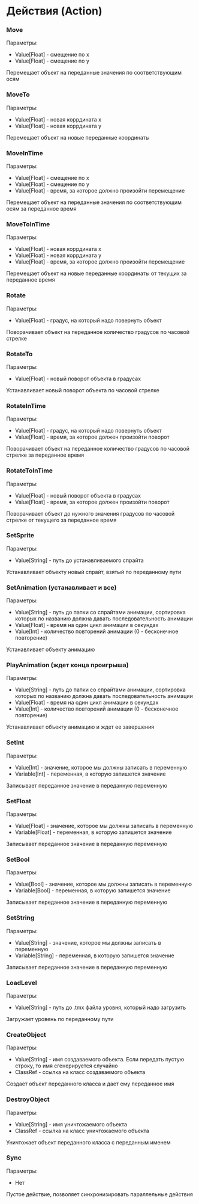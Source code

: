 ﻿# Действия (Action)
### Move
Параметры:
* Value[Float] - смещение по x
* Value[Float] - смещение по y

Перемещает объект на переданные значения по соответствующим осям
### MoveTo
Параметры:
* Value[Float] - новая коррдината x
* Value[Float] - новая коррдината y

Перемещает объект на новые переданные координаты
### MoveInTime
Параметры:
* Value[Float] - смещение по x
* Value[Float] - смещение по y
* Value[Float] - время, за которое должно произойти перемещение

Перемещает объект на переданные значения по соответствующим осям за переданное время
### MoveToInTime
Параметры:
* Value[Float] - новая коррдината x
* Value[Float] - новая коррдината y
* Value[Float] - время, за которое должно произойти перемещение

Перемещает объект на новые переданные координаты от текущих за переданное время

### Rotate
Параметры:
* Value[Float] - градус, на который надо повернуть объект

Поворачивает объект на переданное количество градусов по часовой стрелке
### RotateTo
Параметры:
* Value[Float] - новый поворот объекта в градусах

Устанавливает новый поворот объекта по часовой стрелке
### RotateInTime
Параметры:
* Value[Float] - градус, на который надо повернуть объект
* Value[Float] - время, за которое должен произойти поворот

Поворачивает объект на переданное количество градусов по часовой стрелке за переданное
время
### RotateToInTime
Параметры:
* Value[Float] - новый поворот объекта в градусах
* Value[Float] - время, за которое должен произойти поворот

Поворачивает объект до нужного значения градусов по часовой стрелке от текущего за
переданное время
### SetSprite
Параметры:
* Value[String] - путь до устанавливаемого спрайта

Устанавливает объекту новый спрайт, взятый по переданному пути
### SetAnimation (устанавливает и все)
Параметры:
* Value[String] - путь до папки со спрайтами анимации, сортировка которых по названию
  должна давать последовательность анимации
* Value[Float] - время на один цикл анимации в секундах
* Value[Int] - количество повторений анимации (0 - бесконечное повторение)

Устанавливает объекту анимацию
### PlayAnimation (ждет конца проигрыша)
Параметры:
* Value[String] - путь до папки со спрайтами анимации, сортировка которых по названию
  должна давать последовательность анимации
* Value[Float] - время на один цикл анимации в секундах
* Value[Int] - количество повторений анимации (0 - бесконечное повторение)

Устанавливает объекту анимацию и ждет ее завершения
### SetInt
Параметры:
* Value[Int] - значение, которое мы должны записать в переменную
* Variable[Int] - переменная, в которую запишется значение

Записывает переданное значение в переданную переменную
### SetFloat
Параметры:
* Value[Float] - значение, которое мы должны записать в переменную
* Variable[Float] - переменная, в которую запишется значение

Записывает переданное значение в переданную переменную
### SetBool
Параметры:
* Value[Bool] - значение, которое мы должны записать в переменную
* Variable[Bool] - переменная, в которую запишется значение

Записывает переданное значение в переданную переменную
### SetString
Параметры:
* Value[String] - значение, которое мы должны записать в переменную
* Variable[String] - переменная, в которую запишется значение

Записывает переданное значение в переданную переменную
### LoadLevel
Параметры:
* Value[String] - путь до .tmx файла уровня, который надо загрузить

Загружает уровень по переданному пути
### CreateObject
Параметры:
* Value[String] - имя создаваемого объекта. Если передать пустую строку, то имя
  сгенерируется случайно
* ClassRef - ссылка на класс создаваемого объекта

Создает объект переданного класса и дает ему переданное имя
### DestroyObject
Параметры:
* Value[String] - имя уничтожаемого объекта
* ClassRef - ссылка на класс уничтожаемого объекта

Уничтожает объект переданного класса с переданным именем
### Sync
Параметры:
* Нет

Пустое действие, позволяет синхронизировать параллельные действия
